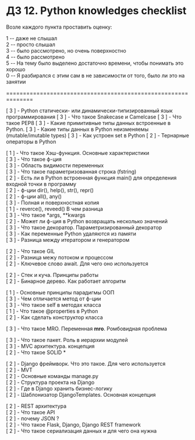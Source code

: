  # ДЗ 12. Python knowledges checklist #

Возле каждого пункта проставить оценку:

1 -- даже не слышал  
2 -- просто слышал  
3 -- было рассмотрено, но очень поверхностно  
4 -- было рассмотрено  
5 -- На тему было выделено достаточно времени, чтобы понимать это хорошо  
0 -- Я разбирался с этим сам в не зависимости от того, было ли это на занятии  

==============================================================


[ 3 ] - Python статически- или динамически-типизированный язык программирования
[ 3 ] - Что такое Snakecase и Camelcase
[ 3 ] - Что такое PEP8
[ 3 ] - Какие примитивные типы данных встроенные в Python.
[ 3 ] - Какие типы данных в Python неизменяемы (mutable/imutable types)
[ 3 ] - Как устроен set в Python
[ 2 ] - Тернарные операторы в Python


[ 1 ] - Что такое Хэш-функция. Основные характеристики  
[ 3 ] - Что такое ф-ция  
[ 3 ] - Область видимости переменных  
[ 3 ] - Что такое параметризованная строка (fstring)  
[ 2 ] - Есть ли в Python встроенная функция main() для определения входной точки в программу  
[ 2 ] - ф-ции dir(), help(), str(), repr()  
[ 2 ] - ф-ции all(), any()  
[ 3 ] - Полная и поверхностная копия  
[ 1 ] - reverce(), reveed() В чем разница  
[ 3 ] - Что такое *args, **kwargs  
[ 2 ] - Может ли ф-ция в Python возвращать несколько значений  
[ 3 ] - Что такое декоратор. Параметризированный декоратор  
[ 3 ] - Как переменные Python удаляются из памяти  
[ 3 ] - Разница между итератором и генератором  


[ 2 ] - Что такое GIL  
[ 2 ] - Разница межу потоком и процессом  
[ 2 ] - Ключевое слово await. Для чего оно используется  


[ 2 ] - Стек и куча. Принципы работы  
[ 2 ] - Бинарное дерево. Как работает алгоритм  


[ 1 ] - Основные принципы парадигмы ООП  
[ 3 ] - Чем отличается метод от ф-ции  
[ 3 ] - Что такое self в методах класса  
[ 1 ] - Что такое @properties в Python  
[ 2 ] - Как сделать конструктор класса  


[ 3 ] - Что такое MRO. Переменная __mro__. Ромбовидная проблема  


[ 3 ] - Что такое пакет. Роль в иерархии модулей  
[ 3 ] - MVC архитектура. концепция  
[ 2 ] - Что такое SOLID *  


[ 2 ] - Django фреймворк. Что это такое. Для чего используется  
[ 2 ] - MVT  
[ 2 ] - Основные команды manage.py  
[ 2 ] - Структура проекта на Django  
[ 2 ] - Где в Django хранить бизнес-логику   
[ 2 ] - Шаблонизатор DjangoTemplates. Основная концепция  


[ 2 ] - REST aрхитектура  
[ 2 ] - Что такое API  
[ 2 ] - почему JSON ?  
[ 2 ] - Что такое Flask, Django, Django REST framework  
[ 2 ] - Что такое сериализация данных и для чего она нужна  